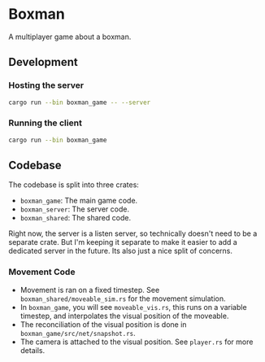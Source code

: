 # Boxman

A multiplayer game about a boxman.

## Development

### Hosting the server

```bash
cargo run --bin boxman_game -- --server
```

### Running the client

```bash
cargo run --bin boxman_game
```

## Codebase
The codebase is split into three crates:

- `boxman_game`: The main game code.
- `boxman_server`: The server code.
- `boxman_shared`: The shared code.

Right now, the server is a listen server, so technically doesn't need to be a separate crate. But I'm keeping it separate to make it easier to add a dedicated server in the future. Its also just a nice split of concerns.

### Movement Code
- Movement is ran on a fixed timestep. See `boxman_shared/moveable_sim.rs` for the movement simulation.
- In `boxman_game`, you will see `moveable_vis.rs`, this runs on a variable timestep, and interpolates the visual position of the moveable.
- The reconciliation of the visual position is done in `boxman_game/src/net/snapshot.rs`.
- The camera is attached to the visual position. See `player.rs` for more details.


